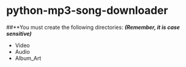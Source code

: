# python-mp3-song-downloader

##**You must create the following directories:  ***(Remember, it is case sensitive)***
- Video
- Audio
- Album_Art

